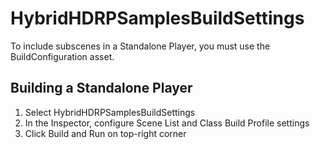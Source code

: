 # HybridHDRPSamplesBuildSettings

To include subscenes in a Standalone Player, you must use the BuildConfiguration asset.

## Building a Standalone Player

1. Select HybridHDRPSamplesBuildSettings
2. In the Inspector, configure Scene List and Class Build Profile settings
3. Click Build and Run on top-right corner